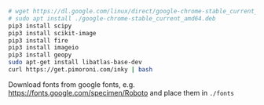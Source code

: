 ```bash
# wget https://dl.google.com/linux/direct/google-chrome-stable_current_amd64.deb
# sudo apt install ./google-chrome-stable_current_amd64.deb
pip3 install scipy
pip3 install scikit-image
pip3 install fire
pip3 install imageio
pip3 install geopy
sudo apt-get install libatlas-base-dev
curl https://get.pimoroni.com/inky | bash
```

Download fonts from google fonts, e.g. https://fonts.google.com/specimen/Roboto and place them in `./fonts`
